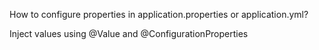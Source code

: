 How to configure properties in application.properties or application.yml?

Inject values using @Value and @ConfigurationProperties
